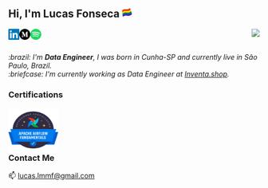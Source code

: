 <!--
**LucasMMota/LucasMMota** is a ✨ _special_ ✨ repository because its `README.md` (this file) appears on your GitHub profile.

Here are some ideas to get you started:

- 🔭 I’m currently working on ...
- 🌱 I’m currently learning ...
- 👯 I’m looking to collaborate on ...
- 🤔 I’m looking for help with ...
- 💬 Ask me about ...
- 📫 How to reach me: ...
- 😄 Pronouns: ...
- ⚡ Fun fact: ...
-->

<p>
    <h2>Hi, I'm Lucas Fonseca  <img src="https://raw.githubusercontent.com/LucasMMota/LucasMMota/main/attachments/lgbt-flag.png" width=20 /></h2>     
    <img align="right" src="https://komarev.com/ghpvc/?username=LucasMMota&style=flat&label=Visitors"  />
</p>

<a href="https://www.linkedin.com/in/lucas-mendes-mota-fonseca//">
    <img align="left" alt="Lucas' LinkedIn" width="22px" src="https://raw.githubusercontent.com/LucasMMota/LucasMMota/main/attachments/linkedin.svg"/>
</a>
<a href="https://medium.com/@lucas-fonseca">
    <img align="left" alt="Lucas' Medium" width="22px" src="https://raw.githubusercontent.com/LucasMMota/LucasMMota/main/attachments/medium.svg"/>
</a>
<a href="https://open.spotify.com/user/12164644697?si=698e6f027787461c">
    <img align="left" alt="Lucas' Spotify" width="22px" src="https://raw.githubusercontent.com/LucasMMota/LucasMMota/main/attachments/spotify.svg"/>
</a>
<br/><br/>

<p><em> 
    :brazil: I'm <strong>Data Engineer</strong>, I was born in Cunha-SP and currently live in São Paulo, Brazil.<br />
     :briefcase:  I'm currently working as Data Engineer at <a href="https://inventa.shop">Inventa.shop</a>. <br />
</em></p>

### Certifications
<a href="https://www.credly.com/badges/6307baa6-fbff-4545-b0a9-e991448834a7?source=github_profile">
<img align="left" alt="Lucas' Airflow" width="100px" height="90px" src="https://raw.githubusercontent.com/LucasMMota/LucasMMota/main/attachments/certification-badge-astronomer.png"/>
</a><br/><br/><br/><br/>


### Contact Me
:mailbox: <lucas.lmmf@gmail.com>
